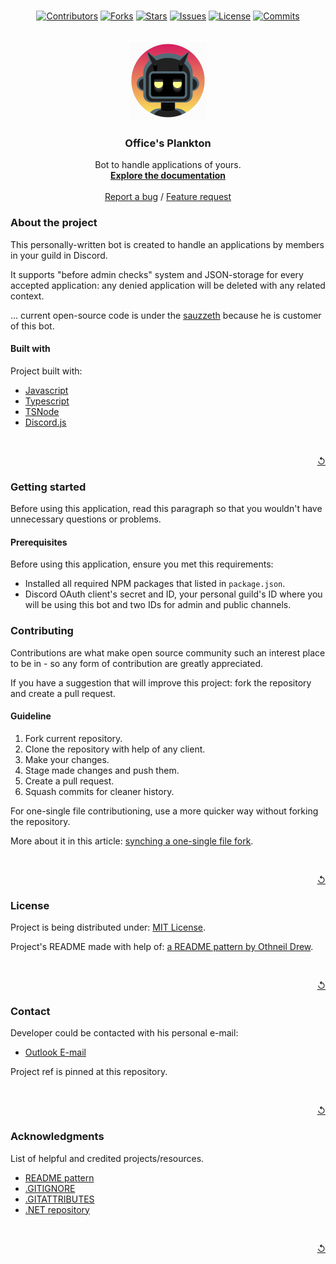 <!-- Project shields -->

<br />
<div align="center">

[![Contributors][CLT_LINK]][CLT_U_LINK]
[![Forks][FRK_LINK]][FRK_U_LINK]
[![Stars][STR_LINK]][STR_U_LINK]
[![Issues][ISS_LINK]][ISS_U_LINK]
[![License][LCN_LINK]][LCN_U_LINK]
[![Commits][CMM_LINK]][CMM_U_LINK]
</div>

<!-- Shields sources -->

[CLT_LINK]: https://img.shields.io/github/contributors/Falcion/Planktons-Office?style=for-the-badge
[FRK_LINK]: https://img.shields.io/github/forks/Falcion/Planktons-Office?style=for-the-badge
[STR_LINK]: https://img.shields.io/github/stars/Falcion/Planktons-Office?style=for-the-badge
[ISS_LINK]: https://img.shields.io/github/issues/Falcion/Planktons-Office?style=for-the-badge
[LCN_LINK]: https://img.shields.io/badge/license-MIT-green?style=for-the-badge
[CMM_LINK]: https://img.shields.io/github/commit-activity/m/Falcion/Planktons-Office?style=for-the-badge

<!-- Shields hyperlinks -->

[CLT_U_LINK]: https://github.com/Falcion/Planktons-Office/graphs/contributors/
[FRK_U_LINK]: https://github.com/Falcion/Planktons-Office/network/members/
[STR_U_LINK]: https://github.com/Falcion/Planktons-Office/stargazers/
[ISS_U_LINK]: https://github.com/Falcion/Planktons-Office/issues/
[LCN_U_LINK]: https://github.com/Falcion/Planktons-Office/blob/default/LICENSE.md/
[CMM_U_LINK]: https://github.com/Falcion/Planktons-Office/commits/

<!-- Logo in README and different stuff -->

<br />
<div align="center">
    <img src="./icon.png" alt="Icon" width="128" height="128">
    <h3 align="center">Office's Plankton</h3>
    <!---->
    <p align="center">
    Bot to handle applications of yours.
    <br />
    <a href="https://github.com/"><strong>Explore the documentation</strong></a>
    <br />
    <br />
    <a href="https://github.com/Falcion/Planktons-Office/issues/new?assignees=Falcion&labels=Error&template=issue-about-bug-.md&title=ERROR%3A+Enter+the+header+of+an+issue.">Report a bug</a>
    / 
    <a href="https://github.com/Falcion/Planktons-Office/issues/new?assignees=Falcion&labels=Feature+request&template=feature-request-.md&title=FEATURE%3A+Enter+the+header+of+an+issue.">Feature request</a>
</div>

<!-- About the project -->

### About the project

This personally-written bot is created to handle an applications by members in your guild in Discord.

It supports "before admin checks" system and JSON-storage for every accepted application: any denied application will be deleted with any related context.

... current open-source code is under the [sauzzeth](https://www.youtube.com/c/sauzzeth) because he is customer of this bot.

#### Built with

Project built with:

- [Javascript](https://www.javascript.com/)
- [Typescript](https://www.typescriptlang.org/docs/)
- [TSNode](https://www.npmjs.com/package/ts-node)
- [Discord.js](https://discordjs.guide/#before-you-begin)

<br />
<p align="right"><a href="#top" title="Back to the top">↺</a></p>

<!-- Getting started -->

### Getting started

Before using this application, read this paragraph so that you wouldn't have unnecessary questions or problems.

#### Prerequisites

Before using this application, ensure you met this requirements:

- Installed all required NPM packages that listed in `package.json`.
- Discord OAuth client's secret and ID, your personal guild's ID where you will be using this bot and two IDs for admin and public channels.

### Contributing

Contributions are what make open source community such an interest place to be in - so any form of contribution are greatly appreciated.

If you have a suggestion that will improve this project: fork the repository and create a pull request.

<!-- Guideline for contributions -->

#### Guideline

1. Fork current repository.
2. Clone the repository with help of any client.
3. Make your changes.
4. Stage made changes and push them.
5. Create a pull request.
6. Squash commits for cleaner history.

For one-single file contributioning, use a more quicker way without forking the repository.

More about it in this article: [synching a one-single file fork][DCT_LINK].

[DCT_LINK]: https://help.github.com/articles/syncing-a-fork/

<br />
<p align="right"><a href="#top" title="Back to the top">↺</a></p>

### License

Project is being distributed under: [MIT License](./LICENSE.md).

<!-- 
    A reference to one of the most beautiful patterns for README.
    Link is below:
        https://github.com/othneildrew/Best-README-Template
 -->
Project's README made with help of: [a README pattern by Othneil Drew][REF].

[REF]: https://github.com/othneildrew/Best-README-Template/

<br />
<p align="right"><a href="#top" title="Back to the top">↺</a></p>

### Contact

Developer could be contacted with his personal e-mail:

<!-- Using "MAILTO" for better view of README -->

- <a href="mailto: io.falcion@outlook.com">Outlook E-mail</a>

Project ref is pinned at this repository.

<br />
<p align="right"><a href="#top" title="Back to the top">↺</a></p>

### Acknowledgments

<!-- Informational minimum. -->

List of helpful and credited projects/resources.

- [README pattern][README]
- [.GITIGNORE][GITIGN]
- [.GITATTRIBUTES][GITATT]
- [.NET repository][.NET]

[README]: https://github.com/othneildrew/Best-README-Template/
[GITIGN]: https://github.com/github/gitignore/
[GITATT]: https://github.com/alexkaratarakis/gitattributes/
[.NET]: https://github.com/dotnet/core/

<br />
<p align="right"><a href="#top" title="Back to the top">↺</a></p>

<!-- 
    README constantly using button that described above.
    Array for potential symbols of this mini-function:
        ↟↑↥↺⇑⇞

    Advice: don't use chars that are too bold or detailed.
 -->
